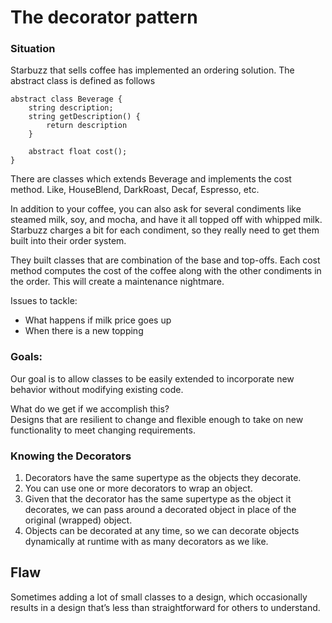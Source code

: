 # The decorator pattern

### Situation
Starbuzz that sells coffee has implemented an ordering solution. The abstract class is defined as follows

```
abstract class Beverage {
    string description;
    string getDescription() {
        return description
    }

    abstract float cost();
}
```

There are classes which extends Beverage and implements the cost method. Like, HouseBlend, DarkRoast, Decaf, Espresso, etc.

In addition to your coffee, you can also ask for several condiments like steamed milk, soy, and mocha, and have it all topped off with whipped milk. Starbuzz charges a bit for each condiment, so they really need to get them built into their order system.

They built classes that are combination of the base and top-offs. Each cost method computes the cost of the coffee along with the other condiments in the order. This will create a maintenance nightmare.

Issues to tackle:
- What happens if milk price goes up
- When there is a new topping

### Goals:
Our goal is to allow classes to be easily extended to incorporate new behavior without modifying existing code.

What do we get if we accomplish this? <br>
Designs that are resilient to change and flexible enough to take on new functionality to meet changing requirements.

### Knowing the Decorators
1. Decorators have the same supertype as the objects they decorate.
2. You can use one or more decorators to wrap an object.
3. Given that the decorator has the same supertype as the object it decorates, we can
pass around a decorated object in place of the original (wrapped) object.
4. Objects can be decorated at any time, so we can decorate objects dynamically at
runtime with as many decorators as we like.

## Flaw
Sometimes adding a lot of small classes to a design, which occasionally results in a design that’s less than straightforward for others to understand.
